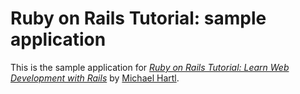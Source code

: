# Ruby on Rails Tutorial: sample application

This is the sample application for
[*Ruby on Rails Tutorial:
Learn Web Development with Rails*](http://railstutorial.org/)
by [Michael Hartl](http://michaelhartl.com/).
